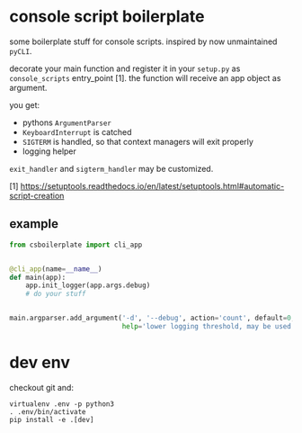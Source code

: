 console script boilerplate
==

some boilerplate stuff for console scripts. inspired by now unmaintained `pyCLI`.

decorate your main function and register it in your `setup.py` as `console_scripts`
entry_point [1]. the function will receive an app object as argument.

you get:
- pythons `ArgumentParser`
- `KeyboardInterrupt` is catched
- `SIGTERM` is handled, so that context managers will exit properly
- logging helper

`exit_handler` and `sigterm_handler` may be customized.

[1] <https://setuptools.readthedocs.io/en/latest/setuptools.html#automatic-script-creation>


example
--

```python
from csboilerplate import cli_app


@cli_app(name=__name__)
def main(app):
    app.init_logger(app.args.debug)
    # do your stuff


main.argparser.add_argument('-d', '--debug', action='count', default=0,
                            help='lower logging threshold, may be used twice')
```


dev env
==

checkout git and:

```commandline
virtualenv .env -p python3
. .env/bin/activate
pip install -e .[dev]
```
